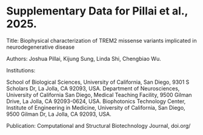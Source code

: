 # Supplementary Data for Pillai et al., 2025.

Title: Biophysical characterization of TREM2 missense variants implicated in neurodegenerative disease

Authors: Joshua Pillai, Kijung Sung, Linda Shi, Chengbiao Wu.

Institutions:

School of Biological Sciences, University of California, San Diego, 9301 S Scholars Dr, La Jolla, CA 92093, USA.
Department of Neurosciences, University of California San Diego, Medical Teaching Facility, 9500 Gilman Drive, La Jolla, CA 92093-0624, USA.
Biophotonics Technology Center, Institute of Engineering in Medicine, University of California, San Diego, 9500 Gilman Dr, La Jolla, CA 92093, USA.

Publication: Computational and Structural Biotechnology Journal, doi.org/
